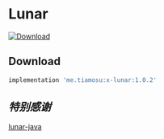 # Lunar

[ ![Download](https://api.bintray.com/packages/weixia/maven/x-lunar/images/download.svg) ](https://bintray.com/weixia/maven/x-lunar/_latestVersion)

## Download

```gradle
implementation 'me.tiamosu:x-lunar:1.0.2'
```

## *特别感谢*
[lunar-java](https://github.com/6tail/lunar-java)
